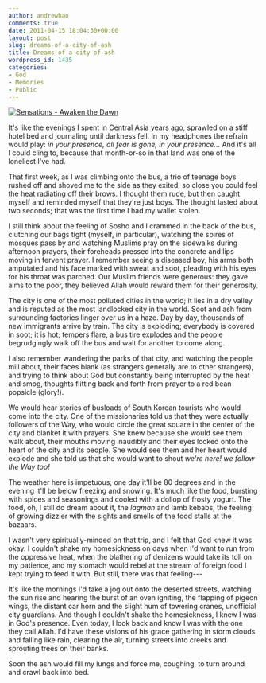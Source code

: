 ```yaml
---
author: andrewhao
comments: true
date: 2011-04-15 18:04:30+00:00
layout: post
slug: dreams-of-a-city-of-ash
title: Dreams of a city of ash
wordpress_id: 1435
categories:
- God
- Memories
- Public
---
```


[![Sensations - Awaken the Dawn](http://farm3.static.flickr.com/2379/1756742112_a54cf5e9a8.jpg)](http://www.flickr.com/photos/andrewhao/1756742112/)

It's like the evenings I spent in Central Asia years ago, sprawled on a stiff hotel bed and journaling until darkness fell. In my headphones the refrain would play: _in your presence, all fear is gone, in your presence..._ And it's all I could cling to, because that month-or-so in that land was one of the loneliest I've had.

That first week, as I was climbing onto the bus, a trio of teenage boys rushed off and shoved me to the side as they exited, so close you could feel the heat radiating off their brows. I thought them rude, but then caught myself and reminded myself that they're just boys. The thought lasted about two seconds; that was the first time I had my wallet stolen.

I still think about the feeling of Sosho and I crammed in the back of the bus, clutching our bags tight (myself, in particular), watching the spires of mosques pass by and watching Muslims pray on the sidewalks during afternoon prayers, their foreheads pressed into the concrete and lips moving in fervent prayer. I remember seeing a diseased boy, his arms both amputated and his face marked with sweat and soot, pleading with his eyes for his throat was parched. Our Muslim friends were generous: they gave alms to the poor, they believed Allah would reward them for their generosity.

The city is one of the most polluted cities in the world; it lies in a dry valley and is reputed as the most landlocked city in the world. Soot and ash from surrounding factories linger over us in a haze. Day by day, thousands of new immigrants arrive by train. The city is exploding; everybody is covered in soot; it is hot; tempers flare, a bus tire explodes and the people begrudgingly walk off the bus and wait for another to come along.

I also remember wandering the parks of that city, and watching the people mill about, their faces blank (as strangers generally are to other strangers), and trying to think about God but constantly being interrupted by the heat and smog, thoughts flitting back and forth from prayer to a red bean popsicle (glory!).

We would hear stories of busloads of South Korean tourists who would come into the city. One of the missionaries told us that they were actually followers of the Way, who would circle the great square in the center of the city and blanket it with prayers. She knew because she would see them walk about, their mouths moving inaudibly and their eyes locked onto the heart of the city and its people. She would see them and her heart would explode and she told us that she would want to shout _we're here! we follow the Way too!_

The weather here is impetuous; one day it'll be 80 degrees and in the evening it'll be below freezing and snowing. It's much like the food, bursting with spices and seasonings and cooled with a dollop of frosty yogurt. The food, oh, I still do dream about it, the _lagman_ and lamb kebabs, the feeling of growing dizzier with the sights and smells of the food stalls at the bazaars.

I wasn't very spiritually-minded on that trip, and I felt that God knew it was okay. I couldn't shake my homesickness on days when I'd want to run from the oppressive heat, when the blathering of denizens would take its toll on my patience, and my stomach would rebel at the stream of foreign food I kept trying to feed it with. But still, there was that feeling---

It's like the mornings I'd take a jog out onto the deserted streets, watching the sun rise and hearing the burst of an oven igniting, the flapping of pigeon wings, the distant car horn and the slight hum of towering cranes, unofficial city guardians. And though I couldn't shake the homesickness, I knew I was in God's presence. Even today, I look back and know I was with the one they call Allah. I'd have these visions of his grace gathering in storm clouds and falling like rain, clearing the air, turning streets into creeks and sprouting trees on their banks.

Soon the ash would fill my lungs and force me, coughing, to turn around and crawl back into bed.
